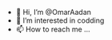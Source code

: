 - 👋 Hi, I’m @OmarAadan
- 👀 I’m interested in codding
- 📫 How to reach me ...

<!---
OmarAadan/OmarAadan is a ✨ special ✨ repository because its `README.md` (this file) appears on your GitHub profile.
You can click the Preview link to take a look at your changes.
--->
